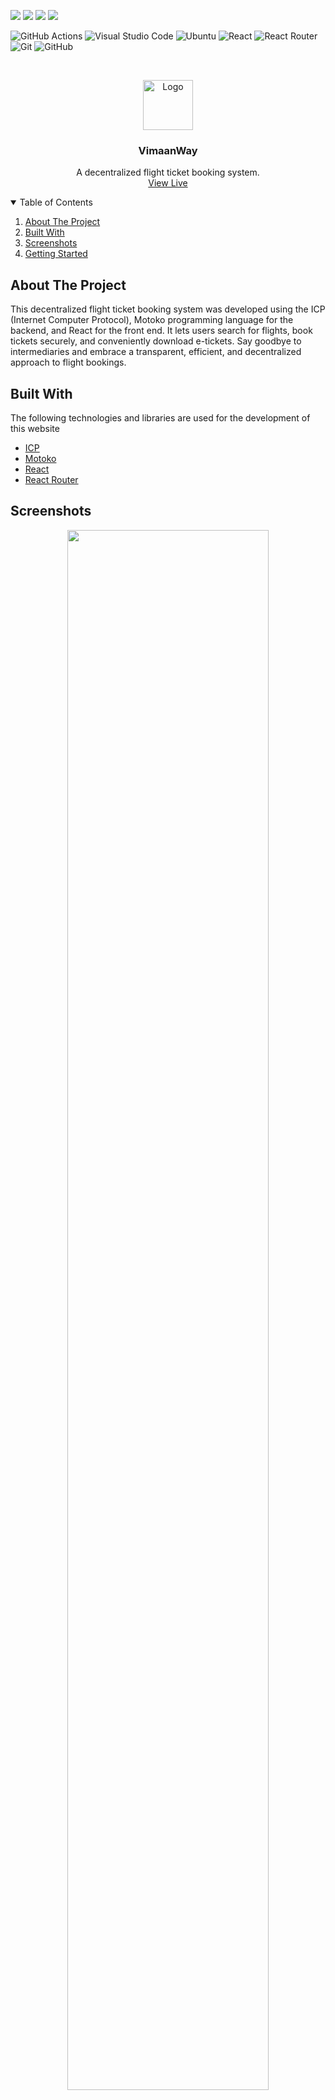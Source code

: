 ![](https://img.shields.io/badge/Project-VimaanWay-yellow.svg)
![](https://img.shields.io/badge/Tools-ICP,_Motoko_React-skyblue.svg)
![](https://img.shields.io/badge/Level-Intermediate-orange.svg)
![](https://img.shields.io/badge/Status-Building-orange.svg) 

![GitHub Actions](https://img.shields.io/badge/github%20actions-%232671E5.svg?style=for-the-badge&logo=githubactions&logoColor=white)
![Visual Studio Code](https://img.shields.io/badge/Visual%20Studio%20Code-0078d7.svg?style=for-the-badge&logo=visual-studio-code&logoColor=white)
![Ubuntu](https://img.shields.io/badge/Ubuntu-E95420?style=for-the-badge&logo=ubuntu&logoColor=white)
![React](https://img.shields.io/badge/react-%2320232a.svg?style=for-the-badge&logo=react&logoColor=%2361DAFB)
![React Router](https://img.shields.io/badge/React_Router-CA4245?style=for-the-badge&logo=react-router&logoColor=white)
![Git](https://img.shields.io/badge/git-%23F05033.svg?style=for-the-badge&logo=git&logoColor=white)
![GitHub](https://img.shields.io/badge/github-%23121011.svg?style=for-the-badge&logo=github&logoColor=white)

<br />
<p align="center">
    <img src="https://i.postimg.cc/2SRQwGpk/airplane.png" alt="Logo" width="80">
  </a>

  <h3 align="center">VimaanWay</h3>

  <p align="center">
    A decentralized flight ticket booking system.
    <br />
      <a href="https://4e7g7-eiaaa-aaaag-qcpua-cai.icp0.io/">View Live</a>
  </p>
</p>

<!-- TABLE OF CONTENTS -->
<details open="open">
  <summary>Table of Contents</summary>
  <ol>
    <li> <a href="#about-the-project">About The Project</a> </li>
    <li> <a href="#built-with">Built With</a> </li>    
    <li> <a href="#screenshots">Screenshots</a> </li>
    <li> <a href="#getting-started">Getting Started</a> </li>
  </ol>
</details>

## About The Project

This decentralized flight ticket booking system was developed using the ICP (Internet Computer Protocol), Motoko programming language for the backend, and React for the front end. It  lets users search for flights, book tickets securely, and conveniently download e-tickets. Say goodbye to intermediaries and embrace a transparent, efficient, and decentralized approach to flight bookings.

## Built With

The following technologies and libraries are used for the development of this website

- [ICP](https://internetcomputer.org/ecosystem)
- [Motoko](https://web3.motoko-book.dev/)
- [React](https://reactjs.org/)
- [React Router](https://reactrouter.com/)

## Screenshots

<p align = "center">
  <img src="https://i.postimg.cc/GmxPnzJG/1.png" width="80%"/>
  <br>
  <img src="https://i.postimg.cc/RVfQXvWP/2.png" width="80%"/>
  <br>
  <img src="https://i.postimg.cc/WpxwGd1F/3.png" width="80%"/>
  <br>
  <img src="https://i.postimg.cc/wMzfpZ0m/ticket.png" width="80%"/>
  <br>
  <img src="https://i.postimg.cc/YCgpK0Bt/three.png" width="80%"/>
</p>

## Getting Started

If you want to test your project locally, you can use the following commands:

```bash
# Starts the replica, running in the background
dfx start --background

# Deploys your canisters to the replica and generates your candid interface
dfx deploy
```

Once the job completes, your application will be available at `http://localhost:4943?canisterId={asset_canister_id}`.

If you have made changes to your backend canister, you can generate a new candid interface with

```bash
npm run generate
```

at any time. This is recommended before starting the frontend development server, and will be run automatically any time you run `dfx deploy`.

If you are making frontend changes, you can start a development server with

```bash
npm start
```

Which will start a server at `http://localhost:8080`, proxying API requests to the replica at port 4943.
